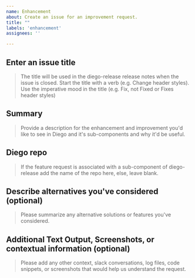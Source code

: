 ```yaml
---
name: Enhancement
about: Create an issue for an improvement request.
title: ""
labels: 'enhancement'
assignees: ''

---
```


## Enter an issue title 

> The title will be used in the diego-release release notes when the issue is closed.
> Start the title with a verb (e.g. Change header styles). 
> Use the imperative mood in the title (e.g. Fix, not Fixed or Fixes header styles)

## Summary

>Provide a description for the enhancement and improvement you'd like to see in Diego and it's sub-components and why it'd be useful.

## Diego repo

>If the feature request is associated with a sub-component of diego-release add the name of the repo here, else, leave blank.


## Describe alternatives you've considered (optional)

>Please summarize any alternative solutions or features you've considered.


## Additional Text Output, Screenshots, or contextual information (optional)

>Please add any other context, slack conversations, log files, code snippets, or screenshots that would help us understand the request.

